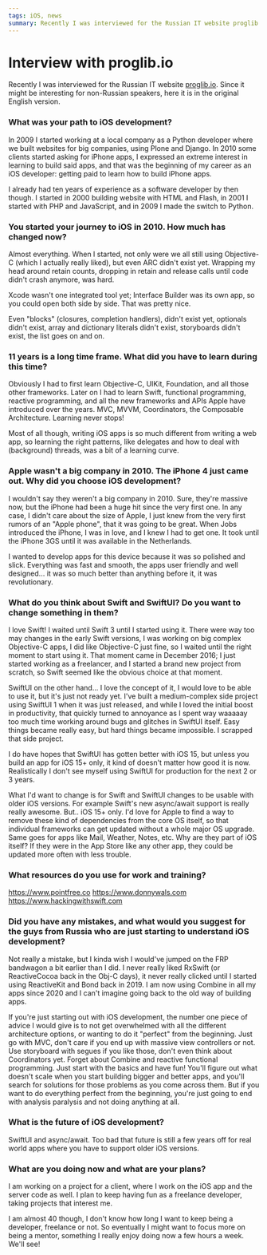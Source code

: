 ```yaml
---
tags: iOS, news
summary: Recently I was interviewed for the Russian IT website proglib.io. Since it might be interesting for non-Russian speakers, here it is in the original English version.
---
```


# Interview with proglib.io

Recently I was interviewed for the Russian IT website [proglib.io](https://proglib.io/p/put-v-professiyu-intervyu-s-ios-razrabotchikom-kevinom-renskersom-2021-07-02). Since it might be interesting for non-Russian speakers, here it is in the original English version.

### What was your path to iOS development?
In 2009 I started working at a local company as a Python developer where we built websites for big companies, using Plone and Django. In 2010 some clients started asking for iPhone apps, I expressed an extreme interest in learning to build said apps, and that was the beginning of my career as an iOS developer: getting paid to learn how to build iPhone apps.

I already had ten years of experience as a software developer by then though. I started in 2000 building website with HTML and Flash, in 2001 I started with PHP and JavaScript, and in 2009 I made the switch to Python.

### You started your journey to iOS in 2010. How much has changed now?
Almost everything. When I started, not only were we all still using Objective-C (which I actually really liked), but even ARC didn't exist yet. Wrapping my head around retain counts, dropping in retain and release calls until code didn't crash anymore, was hard.

Xcode wasn't one integrated tool yet; Interface Builder was its own app, so you could open both side by side. That was pretty nice.

Even "blocks" (closures, completion handlers), didn't exist yet, optionals didn't exist, array and dictionary literals didn't exist, storyboards didn't exist, the list goes on and on.

### 11 years is a long time frame. What did you have to learn during this time?
Obviously I had to first learn Objective-C, UIKit, Foundation, and all those other frameworks. Later on I had to learn Swift, functional programming, reactive programming, and all the new frameworks and APIs Apple have introduced over the years. MVC, MVVM, Coordinators, the Composable Architecture. Learning never stops!

Most of all though, writing iOS apps is so much different from writing a web app, so learning the right patterns, like delegates and how to deal with (background) threads, was a bit of a learning curve.

### Apple wasn't a big company in 2010. The iPhone 4 just came out. Why did you choose iOS development?
I wouldn't say they weren't a big company in 2010. Sure, they're massive now, but the iPhone had been a huge hit since the very first one. In any case, I didn't care about the size of Apple, I just knew from the very first rumors of an "Apple phone", that it was going to be great. When Jobs introduced the iPhone, I was in love, and I knew I had to get one. It took until the iPhone 3GS until it was available in the Netherlands.

I wanted to develop apps for this device because it was so polished and slick. Everything was fast and smooth, the apps user friendly and well designed... it was so much better than anything before it, it was revolutionary.

### What do you think about Swift and SwiftUI? Do you want to change something in them?
I love Swift! I waited until Swift 3 until I started using it. There were way too may changes in the early Swift versions, I was working on big complex Objective-C apps, I did like Objective-C just fine, so I waited until the right moment to start using it. That moment came in December 2016; I just started working as a freelancer, and I started a brand new project from scratch, so Swift seemed like the obvious choice at that moment.

SwiftUI on the other hand... I love the concept of it, I would love to be able to use it, but it's just not ready yet. I've built a medium-complex side project using SwiftUI 1 when it was just released, and while I loved the initial boost in productivity, that quickly turned to annoyance as I spent way waaaaay too much time working around bugs and glitches in SwiftUI itself. Easy things became really easy, but hard things became impossible. I scrapped that side project.

I do have hopes that SwiftUI has gotten better with iOS 15, but unless you build an app for iOS 15+ only, it kind of doesn't matter how good it is now. Realistically I don't see myself using SwiftUI for production for the next 2 or 3 years.

What I'd want to change is for Swift and SwiftUI changes to be usable with older iOS versions. For example Swift's new async/await support is really really awesome. But.. iOS 15+ only. I'd love for Apple to find a way to remove these kind of dependencies from the core OS itself, so that individual frameworks can get updated without a whole major OS upgrade. Same goes for apps like Mail, Weather, Notes, etc. Why are they part of iOS itself? If they were in the App Store like any other app, they could be updated more often with less trouble.

### What resources do you use for work and training?
https://www.pointfree.co
https://www.donnywals.com
https://www.hackingwithswift.com

### Did you have any mistakes, and what would you suggest for the guys from Russia who are just starting to understand iOS development?
Not really a mistake, but I kinda wish I would've jumped on the FRP bandwagon a bit earlier than I did. I never really liked RxSwift (or ReactiveCocoa back in the Obj-C days), it never really clicked until I started using ReactiveKit and Bond back in 2019. I am now using Combine in all my apps since 2020 and I can't imagine going back to the old way of building apps. 

If you're just starting out with iOS development, the number one piece of advice I would give is to not get overwhelmed with all the different architecture options, or wanting to do it "perfect" from the beginning. Just go with MVC, don't care if you end up with massive view controllers or not. Use storyboard with segues if you like those, don't even think about Coordinators yet. Forget about Combine and reactive functional programming. Just start with the basics and have fun! You'll figure out what doesn't scale when you start building bigger and better apps, and you'll search for solutions for those problems as you come across them. But if you want to do everything perfect from the beginning, you're just going to end with analysis paralysis and not doing anything at all.

### What is the future of iOS development?
SwiftUI and async/await. Too bad that future is still a few years off for real world apps where you have to support older iOS versions.

### What are you doing now and what are your plans?
I am working on a project for a client, where I work on the iOS app and the server code as well. I plan to keep having fun as a freelance developer, taking projects that interest me.

I am almost 40 though, I don't know how long I want to keep being a developer, freelance or not. So eventually I might want to focus more on being a mentor, something I really enjoy doing now a few hours a week. We'll see!
